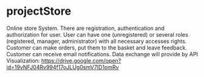 # projectStore
Online store System. There are registration, authentication and authorization for user. User can have one (unregistered) or several roles (registered, manager, administrator) with all necessary accesses rights. Customer can make orders, put them to the basket and leave feedback. Customer can receive email  notifications. Data exchange will provide by API 
Visualization: https://drive.google.com/open?id=19vNFJ04Rv994f17oJLUg0smV7ID1omRv

